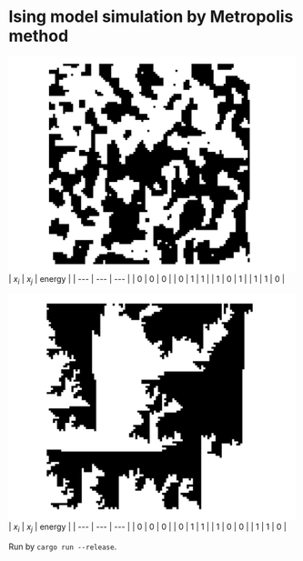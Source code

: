 # Ising model simulation by Metropolis method
![Undirected ising model](ising.png)  
| $`x_i`$ | $x_j$ | energy |
| --- | --- | --- |
| 0 | 0 | 0 |
| 0 | 1 | 1 |
| 1 | 0 | 1 |
| 1 | 1 | 0 |

![Directed wind from down left corner model](wind.png)  
| $x_i$ | $x_j$ | energy |
| --- | --- | --- |
| 0 | 0 | 0 |
| 0 | 1 | 1 |
| 1 | 0 | 0 |
| 1 | 1 | 0 |

Run by `cargo run --release`.
